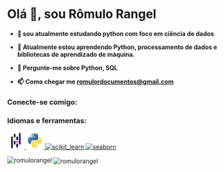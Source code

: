 <h1>Olá 👋, sou Rômulo Rangel</h1>
<h4 Apaixonado pelo mundo de Data (análise e ciência de dados)</h4>

- 🔭 sou atualmente **estudando python com foco em ciência de dados**

- 🌱 Atualmente estou aprendendo **Python, processamento de dados e bibliotecas de aprendizado de máquina.**

- 💬 Pergunte-me sobre **Python, SQL**

- 📫 Como chegar me **romulordocumentos@gmail.com**

<h3 align="left">Conecte-se comigo:</h3>
<p align="left">
</p>

<h3 align="left">Idiomas e ferramentas: </h3>
<p align="left"> </a> <a href="https://pandas.pydata.org/" target="_blank" rel="noreferrer"> <img src="https://raw.githubusercontent.com/devicons/devicon/2ae2a900d2f041da66e950e4d48052658d850630/icons/pandas/pandas-original.svg" alt="pandas" width="40" height="40"/> </a> <a href="https:// www.python.org" target="_blank" rel="noreferrer"> <img src="https://raw.githubusercontent.com/devicons/devicon/master/icons/python/python-original.svg" alt= "python" width="40" height="40"/> </a> <a href="https://scikit-learn.org/" target="_blank" rel="noreferrer"> <img src= "https://upload.wikimedia.org/wikipedia/commons/0/05/Scikit_learn_logo_small.svg" alt="scikit_learn" width="40" height="40"/> </a> <a href="https://seaborn.pydata.org/" target="_blank" rel="noreferrer"> <img src="https://seaborn.pydata.org/_images/logo-mark-lightbg.svg" alt="seaborn" width="40" height="40"/> </a> </p>

<p><img align="left" src="https://github-readme-stats.vercel.app/api/top-langs?username=romulorangel&show_icons=true&locale=en&layout=compact" alt="romulorangel" /></p>

<p>&nbsp;<img align="center" src="https://github-readme-stats.vercel.app/api?username=romulorangel&show_icons=true&locale=en" alt="romulorangel" /></p>
